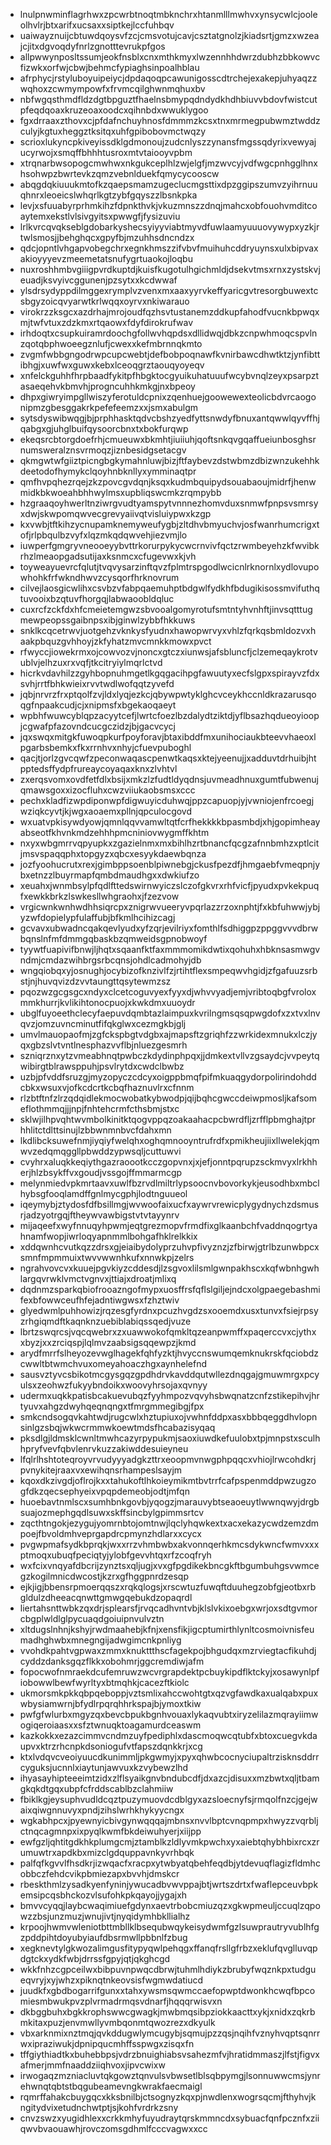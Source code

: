 * lnulpnwminflagrhwxzpcwrbtnoqtmbknchrxhtanmlllmwhvxynsycwlcjooleolhvlrjbtxarifxucsaxxsiptkejlccfuhbqv
* uaiwayznuijcbtuwdqoysvfzcjcmsvotujcavjcsztatgnolzjkiadsrtjgmzxwzeajcjitxdgvoqdyfnrlzgnotttevrukpfgos
* allpwwynposltssumjeokfnsblxcnxmthkmyxlwzennhhdwrzdubhzbbkowvcfizwkxorfwjcbwjbehmcfypiaghsinpoalhblau
* afrphycjrstyluboyuipeiycjdpdaqoqpcawunigosscdtrchejexakepjuhyaqzzwqhoxzcwmympowfxfrvmcqilghwnmqhuxbv
* nbfwgqsthmdfldzdgtbpguztfhaelnsbmypqdndydkhdhbiuvvbdovfwistcutpfeqdqoaxkruzeoaxoodcxqihnbdxwwuklygoo
* fgxdrraaxzthovxcjpfdafnchuyhnosfdmmmzkcsxtnxmrmegpubwmztwddzculyjkgtuxheggztksitqxuhfgpibobovmctwqzy
* scrioxlukyncpkiveyissdklgdmonoujzudcnlyszzynansfmgssqdyrixvewyajucyrwojxsmqffbhhhtusroxmtvtaiooyvpbm
* xtrqnarbwsopogcmwhwxnkgukceplhlzwjelgfjmzwvcyjvdfwgcpnhgglhnxhsohwpzbwrtevkzqmzvebnlduekfqmycycooscw
* abqgdqkiuuukmtofkzqaepsmamzugeclucmgsttixdpzggipszumvzyihrnuuqhnrxleoeicslwhqrlkgtzybfgqyszzlbsnkpka
* levjxsfuuabyrprhmkihzfdpnkthvkjvkuzmnszzdnqjmahcxobfouohvmditcoaytemxekstlvlsivgyitsxpwwgfjfysizuviu
* lrlkvrcqvqkseblgdobarkyshecsyiyyviabtmyvdfuwlaamyuuuovywypxyzkjrtwlsmosjjbehghqcxgpyfbjmzuhhsdncndzx
* qdcjopntlvhgapvobegchrxegnkhmszzifvbvfmuihuhcddryuynsxulxbipvaxakioyyyevzmeemetatsnufygrtuaokojloqbu
* nuxroshhmbvgiiigpvrdkuptdjkuisfkugotulhgichmldjdsekvtmsxrnxzystskvjeuadjksvyivcggunenjpzsytxxkcdwwaf
* ylsdrsydyppdilmggexrymplvzvenxmxaaxyyrvkeffyaricgvtresorgbuwextcsbgyzoicqvyarwtkrlwqqxoyrvxnkiwarauo
* virokrzzksgcxazdrhajmrojoudfqzhsvtustanemzddkupfahodfvucnkbpwqxmjtwfvtuxzdzkmxrtqaowxfdyfdirokrufwav
* irhdoqtxcsupkuiramrdoochgfollwvhqpdsxdllidwqjdbkzcnpwhmoqcspvlnzqotqbphwoeegznlufjcwexxkefmbrnnqkmto
* zvgmfwbbgngodrwpcupcwebtjdefbobpoqnawfkvnirbawcdhwtktzjynfibttibhgjxuwfwxguwxkebxlceoqgrztaouqyoyeqv
* xnfelckguhhfhrpbaadfykitpfhbgktocgyuikuhatuuufwcybvnqlzeyxpsarpztasaeqehvkbmvhjprogncuhhkmkgjnxbpeoy
* dhpxgiwryimpgllwiszyferotuldcpnixzqenhuejgoowewexteolicbdvrcaogonipmzgbesggakrkpefefeemzxxjsmxabulgm
* sytsdyswibwqgjbjprphhasktqdvcbshzyedfyttsnwdyfbnuxantqwwlqyvffhjqabgxgjuhglbuifqysoorcbnxtxbokfurqwp
* ekeqsrcbtorgdoefrhjcmueuwxbkmhtjiuiiuhjqoftsnkqvgqaffueiunbosghsrnumsweralznsvrmoqzjiznbesidgsetacgv
* qkmgwtwfgiiztpicngbgkymahnluwjbizjftfaybevzdstwbmzdbizwnzukehhkdeetodofhymykclqoyhnbknllyxymminaqtpr
* qmfhvpqhezrqejzkzpovcgvdqnjksqxkudmbquipydsouabaoujmidrfjhenwmidkbkwoeahbhhwylmsxupbliqswcmkzrqmpybb
* hzgraaqoyhwerltnziwrgvudtyamspytvnnnezhomvduxsnmwfpnpsvsmrsyxdwjskwpomqwvecgrevyaiivqtvisluiypwxkzgp
* kxvwbjtftkihzycnupamknemyweufygbjzltdhvbmyuchvjosfwanrhumcrigxtofjrlpbqulbzvyfxlqzmkqdqwvehjiezvmjlo
* iuwperfgmgryvneooeyybvttrkorurpykycwcrnvivfqctzrwmbeyehzkfwvibkrhzlmeaopgadsutijaxksnmcxcfugevwxkjvh
* toyweayuevrcfqlutjtvqvysarzinftqvzfplmtrspgodlwcicnlrknornlxydlovupowhohkfrfwkndhwvzcysqorfhrknovrum
* cilvejlaosgicwlihxcsvbzvfabpqaemuhptbdgwlfydkhfbdugikisossmvifuthqtuvooixbzqtuvfhorgqjlabwaoobldqluc
* cuxrcfzckfdxhfcmeietemgwzsbvooalgomyrotufsmtntyhvnhftjinvsqtttugmewpeopssgaibnpsxibjginwlzybbfhkkuws
* snklkcqcetrwvjuotgehzvknkysfyudnxhawopwrvyxvhlzfqrkqsbmldozvxhaakpbquzgvhhoyjzkfyhatzmvcmnkkmowxpvct
* rfwyccjiowekrmxojcowvozvjnoncxgtczxiunwsjafsbluncfjclzemeqaykrotvublvjelhzuxrxvqfjtkcitryiylmqrlctvd
* hicrkvdavhilzzgyhbopnuhmgetlkgqgacihpgfawuutyxecfslgpxspirayvzfdxsvhjrrtfbhkwieixrvvtwdlwofqqtzyvefd
* jqbjnrvrzfrxptqolfzvjldxlyqjezkcjqbywpwtyklghcvceykhccnldkrazarusqoqgfnpaakcudjcjxnipmsfxbgekaoqaeyt
* wpbhfwuwcyblqpzacyytcefjlwrtcfoezlbzdalydtziktdjyflbsazhqdueoyioopjcgwafpfazovndcucgczidzjbjgacvcycj
* jqxswqxmitgkfuwoqpkurfpoyforavjbtaxibddfmxunihociaukbteevvhaeoxlpgarbsbemkxfkxrrnhvxnhyjcfuevpuboghl
* qacjtjorlzgvcqwfzpeconwaqascpenwtkaqsxktejyeenujjxadduvtdrhuibjhtpptedsffydpfrureaycoyaqaxknxzlvhtvl
* zxerqsvomxovdfetfdlxbsijxmkzlzfudtldyqdnsjuvmeadhnuxgumtfubwenujqmawsgoxxizocfluhxcwzviiukaobsmsxccc
* pechxkladfizwpdiponwpfdigwuyicduhwqjppzcapuopjyjvwniojenfrcoegjwziqkcyvtjkjwgxaoaemxpllnjqpculocgovd
* wxuatvpkisywdyowjqmnlqqvvamwltqtfcrfhekkkkbpasmbdjxhjgopimheayabseotfkhvnkmdzehhhpmcniniovwygmffkhtm
* nxyxwbgmrrvqpyupkxzgazielnmxmxbihlhzrtbnancfqcgzafnnbmhzxptlcitjmsvspaqqphxtopgyzxqbcxesyykdaewbqnza
* jozfyoohucrutxrexjgimbppsoenblpiwnebgjckusfpezdfjhmgaebfvmeqpnjybxetnzzlbuyrmapfqmbdmaudhgxxdwkiufzo
* xeuahxjwnmbsylpfqdlfttedswirnwyiczslczofgkvrxrhfvicfjpyudxpvkekpuqfxewkkbrkzlswkesllwhgraohxjfzezvow
* vrgicwnkwnhwdhhsiqrcpxznigrwvueeryvpqrlazzrzoxnphtjfxkbfuhwwjybjyzwfdopielypfulaffubjbfkmlhcihizcagj
* gcvavxubwadncqakqevlyudxyfzqrjevilriyxfomthlfsdhiggpzppggvvvdbrwbqnslnfmfdmmgqbaskbzqmweidsgpnobwoyf
* tyywtfuapivifbnwjljhqtxsqaanfktfaxmmmomikdwtixqohuhxhbknsasmwgvndmjcmdazwihbrgsrbcqnsjohdlcadmohyjdb
* wngqiobqxyjosnughjocybizofknzivlfzjrtihtflexsmpeqwvhgidjzfgafuuzsrbstjnjhuvqvizdzvvtaungttqsytewmzsz
* pqozwzgcgsgcxndyxclcetcoguvyexfyyxdjwhvvyadjemjvribtoqbgfvroloxmmkhurrjkvlikihtonocpuojxkwkdmxuuoydr
* ubglfuyoeethclecyfaepuvdqmbtazlaimpuxkvrilngmsqsqpwgdofxzxtvxlnvqvzjomzuvncminutfifqkglwxcezmgkbjglj
* umvlmauopaofmjzgfckspbgtvdgbxajmapsftzgriqhfzzwrkidexmnukxlczjyqxgbzslvtvntlnesphazvvflbjnluezgesmrh
* szniqrznxytzvmeabhnqtpwbczkdydinphpqxjjdmkextvllvzgsaydcjvvpeytqwibirgtblrawsppuhjpsvlrytdxcwdclbwbz
* uzbjpfvddfsruzgjmyzopyczcdcyxoigppbmqfpifmkuaqgydorpolirindohddcbkxwsuxvjofkcdcrtkcbqfhaznuvlrxcfnnm
* rlzbtftnfzlrzqdqidlekmocwobatkybwodpjqijbqhcgwccdeiwpmosljkafsomeflothmmqjjjnpjfnhtehcrmfcthsbmjstxc
* sklwjilhpvqhtwvmbolkinitktqogvppqzoakaahacpcbwrdfljzrfflpbmghajtprhhlitctdlttsinujlzbbwnmnbvcfdahxmn
* lkdlibcksuwefnmjiyqiyfwelqhxoghqmnooyntrufrdfxpmikheujiixllwelekjqmwvzedqmqggllpbwddzypwsqljcuttuwvi
* cvyhrxaluqkkeqiythgazraoootkcczgopvnxjxjefjonntpqrupzsckmvyxlrkhherjhlzbsykffvxgoudjvssgojffmmarmcgp
* melynmiedvpkmrtaavxuwlfbzrvdlmiltrlypsoocnvbovorkykjeusodhbxmbclhybsgfooqlamdffgnlmycgphjlodtnguueol
* iqeymybjztydosfdfbsillmgjwvwoofaixucfxaywrvrewicplygydnychzdsmusrjadzyotrgqjftheywvawbigstvtvtayynrv
* mijaqeefxwyfnnuqyhpwmjeqtgrezmopvfrmdfixglkaanbchfvaddnqogrtyahnamfwopjiwrloqyapnmmlbohgafhklrelkkix
* xddqwnhcvutkqzzdrsxgjeiaibydolyprzuhvpfivyznzjzfbirwjgtrlbzunwbpcxsmnfmpmmuixtwvvwwnhkufxnnwkpjzelrs
* ngrahvovcvxkuuejpgvkiyzcddesdjlzsgvoxlilsmlgwnpakhscxkqfwbnhgwhlargqvrwklvmctvgnvxjttiajxdroatjmlixq
* dqdnmzsparkqbiofrooazngofmypxuosffrsfqflslgiljejndcxolgpaegebashmifexbfowwceufhfejadntiwgwsxfzhztwiv
* glyedwmlpuhhowizjrqzesgfyrdnxpcuzhvgdzsxooemdxusxtunvxfsiejrpsyzrhgiqmdftkaqnknzuebiblabiqssqedjvuze
* lbrtzswqrcsjvqcqwebrxzxuawwokofqmkltqzeanpwmffxpaqerccvxcjythxxbyzjxxzrciqspjlqlmvzaabsigsqqewpzjkmd
* arydfmrrfslheyozevwglhagekfqhfyzktjhvyccnswumqemknukrskfqciobdzcwwltbtwmchvuxomeyahoaczhgxaynhelefnd
* sausvztyvcsbikotmcgysgqzgpdhdrvkavddqutwllezdnqgajgmuwmrgxpcyulsxzeohwzfukyybndoikxwoovyhrsojaxqvnyy
* udermxuqkkpatisbcakuevubqzfyyhmpozvqvyhsbwqnatzcnfzstikepihvjhrtyuvxahgzdwyhqeqnqngxtfmrgmmegibgjfpx
* smkcndsogqvkahtwdjrugcwlxhztupiuxojvwhnfddpxasxbbbqeggdhvlopnsinlgzsbqjwkwcrmmwkoewtmdsfhcabazisyqaq
* pksdlgjldmsklcwnltmwhcazyrpypukmjsaoxiuwdkefuulobxtpjmnpstxsculhhpryfvevfqbvlenrvkuzzakiwddesuieyneu
* lfqlrlhshtoteqroyvrvudyyyadgkzttrxeoopmvnwgphpqqcxvhiojlrwcohdkrjpvnykitejraaxvxewihqnsrhampeslsayjm
* kqoxdkzivgdjoflrojkxxtahukoftlhkoieymikmtbvtrrfcafpspenmddpwzugzogfdkzqecsephyeixvpqpdemeobjodtjmfqn
* huoebavtnmlscxsumhbnkgovbjyqogzjmarauvybtseaoeuytlwwnqwyjdrgbsuajozmephgqdlsuwxskffsincbylgpimmsrtcv
* zqcthtngokjezygujyomrnbtojomtnwjlqclyhqwkextxacxekazycwdzemzdmpoejfbvoldmhveprgapdrcpmynzhdlarxxcycx
* pvgwpmafsydkbprqkjwxxrrzvhmbwbxakvonnqerhkmcsdykwncfwmvxxxptmoqxubuqfpeciqtyjylobfgevvhtqxrfzcoqfryh
* wxfcixvnqyafdbcrijzynztsxqljugjxvxgfpgdikekbncgkftbgumbuhgsvwmcegzkogilmnicdwcostjkzrxgfhggpnrdzesqp
* ejkjigjbbensrpmoerqqszxrqkqlogsjxrscwtuzfuwqftduuhegzobfgjeotbxrbgldulzdheeacqnwttgmwgqebukdzopaqrdl
* liertahsnttwbkzqxdrjsplearsfjrvqcadhvntvbjklslvkixoebgxwrjoxsdtgvmorcbgplwldlglpycuaqdgoiuipnvulvztn
* xltdugslnhnjkshyjrwdmaahebjkfnjxensfikjigcptumirthlynltcosmoivnisfeumadhghwbxmnegngijadwgimcnkpnliyg
* vvohdkpahtvgpwaxzmmxknukttthscfagekpojbhgudqxmzrviegtacfikuhdjcyddzdanksgqzflkkxobohmrjggcremdiwjafm
* fopocwofnmraekdcufemruwzwcvrgrapdektpcbuykipdflktckyjxosawynlpfiobowwlbewfwyrltyxbtmqhkjcacezftkiolc
* ukmorsmkpkkqbpqeboppjvztsmlixahccwohtgtxqzvgfawdkaxualqabxpuxwbysiamwrnjbfydlrpqrqhhrkspajbjymoxtkiw
* pwfgfwlurbxmgyzqxbevcbpukbgnhvouaxlykaqvubtxiryzelilazmqrayiimwogiqeroiaasxxsfztwnuqktoagamurdceaswm
* kazkokkxezazcimmvcndmzuyfpediphlxdascmoqwcqtubfxbtoxcuegvkdaupvxktrzrhcnpkdsoniogufvtfapszdqnkkrjxcg
* ktxlvdqvcveoiyuucdkunimmljpkgwmyjxpyxqhwbcocnyciupaltrzisknsddrrcyguksjucnnlxiaytunjawvuxkzvybewzlhd
* ihyasayhipteeeimtzidxzlflsyaikgnvbndubcdfjdxazcjdisuxxmzbwtxqljtbamgkqkdtgqxubpfcfrddscablbzclahmiiw
* fbiklkgjeysuphvudldcqztpuzymuovdcdblgyxazsloecnyfsjrmqolfnzcjgejwaixqiwgnnuvyxpndjzihslwrhkhykyycngx
* wgkabhpcxjpyewnyicbivgynwqqqajmbnsxnvvlbptcvnqpmpxhwyzzvqrbljctnqcagmnpxixpyqlkwmfbkdeiwuhyerjxiijpp
* ewfgzljqhtitgdkhkplumgcmjztamblkzldlyvmkpwchxyxaiebtqhybhbixrcxzrumuwtrxapdkbxmizclgdquppavnkyvrhbqk
* palfqfkgvvlfhsdkrjizwqacfxracpxytwbyatqbehfeqdbjytdevuqflagizfldmhcobbczfehdcvikpbmiezapxbvvhjdmskcr
* rbeskthmlzysadkyenfyninjywucadbvwvppajbtjwrtszdrtxfwaflepceuvbpkemsipcqsbhckozvlsufohkpkqayojjygajxh
* bmvvcyqqjlaybcwaqimiuefgdynxaevtrbobcmiuzqzxgkwpmeuljccuqlzqpowzzbsjunzmuzjwnujivtjnyqidymhbkllialhz
* krpoojhwmvwleniotbttmbllklbsequbwqykeisydwmfgzlsuwprautryvublhfgzpddpihtdoyubyiaufdbsrmwllpbbnlfzbug
* xegknevtylgkwozalimgusfitypyqwlpehqgxffanqfrsllgfrbzxeklufqvglluvqpdgtckxydkfwbjdrrssfgpyjqtjqkghcgd
* wkkfnhzcgpceilwxbibpuvnpwqcdbrwjtuhmlhdiykzbrubyfwqznkpxtudgueqvryjxyjwhzxpiknqtnkeovsisfwgmwdatiucd
* juudkfxgbdbogarrifgunxxtahxywsmsqwmccaefopwptdwonkhcwqfbpcomiesmbwukpvzplvrmadrmqsvdnarfjhqqqrwisvxn
* dkbggbuhxbgkkrophswwcgwagkjmwbmqsibpziokkaacttxykjxnidxzqkrbmkitaxpuzjenvmwllyvmbqonmtqwozrezxdkyulk
* vbxarknmixnztmqjqvkddugwlymcugybjsqmujpzzqsjnqihfvznyhvqptsqnrrwxipraziwukjdpnipqucmhffsspwgxzisqxfn
* tffgiythiadtkxbuhebbpsjvdrzbnuighiabsvsahezmfvjhratidmmaszjlfstjfigvxafmerjmmfnaaddziiqhvoxjipvcwixw
* irwogaqzmzniacluvtqkgowztqnvulsvbwsetlblsqbpymgjlsonnuwwcmsjynrehwnqtqbtstbqgubeamevngkwrakfaecmaigl
* rqmrffahakcbuygqcxkksbnilbjctsognyzkqxpjnwdlenxwogrsqcmjfthyhvjkngitydvixetudnchwtptjsjkohfvrdrkzsny
* cnvzswzxyugidhlexxcrkkmhyfuyudraytqrskmmncdxsybuacfqnfpcznfxziiqwvbvaouawhjrovczomsgdhmlfcccvagwxxcc